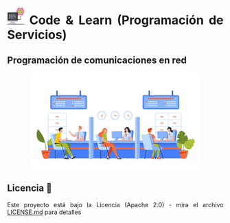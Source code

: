 <div align="justify">

# <img src=../../../images/computer.png width="40"> Code & Learn (Programación de Servicios)

## Programación de comunicaciones en red

<div align="center">

<img src=images/client-request.png width="400">

</div>

## Licencia 📄

Este proyecto está bajo la Licencia (Apache 2.0) - mira el archivo [LICENSE.md](../../../LICENSE) para detalles

</div>